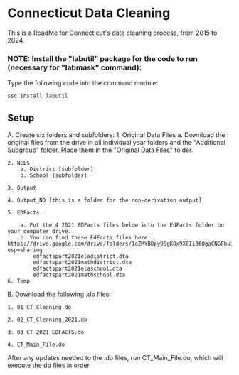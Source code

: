 
# Connecticut Data Cleaning

This is a ReadMe for Connecticut's data cleaning process, from 2015 to 2024.


### NOTE: Install the "labutil" package for the code to run (necessary for "labmask" command):

Type the following code into the command module:
```
ssc install labutil
```


## Setup

A. Create six folders and subfolders: 
    1. Original Data Files 
        a. Download the original files from the drive in all individual year folders and the "Additional Subgroup" folder. Place them in the "Original Data Files" folder. 
      
    2. NCES
        a. District [subfolder]
        b. School [subfolder]
        
    3. Output 
    
    4. Output_ND [this is a folder for the non-derivation output]
    
    5. EDFacts. 
    
        a. Put the 4 2021 EDFacts files below into the EdFacts folder on your computer drive.
        b. You can find these EdFacts files here: https://drive.google.com/drive/folders/1oZMYBDpy9SgKOx9X0IiB6QgaCNGFbu1r?usp=sharing
            edfactspart2021eladistrict.dta
            edfactspart2021mathdistrict.dta
            edfactspart2021elaschool.dta
            edfactspart2021mathschool.dta
    6. Temp 

B. Download the following .do files:

    1. 01_CT_Cleaning.do 
    
    2. 02_CT_Cleaning_2021.do 
    
    3. 03_CT_2021_EDFACTS.do
    
    4. CT_Main_File.do

After any updates needed to the .do files, run CT_Main_File.do, which will execute the do files in order.
